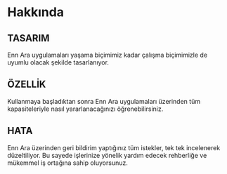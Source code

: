 # Hakkında

## TASARIM

Enn Ara uygulamaları yaşama biçimimiz kadar çalışma biçimimizle de uyumlu olacak şekilde tasarlanıyor.

## ÖZELLİK

Kullanmaya başladıktan sonra Enn Ara uygulamaları üzerinden tüm kapasiteleriyle nasıl yararlanacağınızı öğrenebilirsiniz.

## HATA

Enn Ara üzerinden geri bildirim yaptığınız tüm istekler, tek tek incelenerek düzeltiliyor.
Bu sayede işlerinize yönelik yardım edecek rehberliğe ve mükemmel iş ortağına sahip oluyorsunuz.
